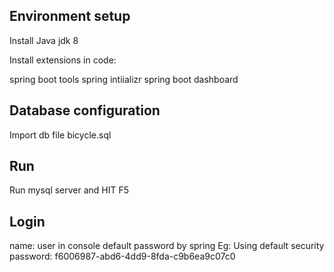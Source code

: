 ## Environment setup
Install Java jdk 8

Install extensions in code:

spring boot tools
spring intiializr
spring boot dashboard


## Database configuration 
Import db file bicycle.sql

## Run
Run mysql server and HIT F5 



## Login
name: user
in console default password by spring 
Eg: Using default security password: f6006987-abd6-4dd9-8fda-c9b6ea9c07c0 
